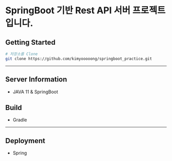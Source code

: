 # SpringBoot 기반 Rest API 서버 프로젝트 입니다.

## Getting Started
```bash
# 저장소를 Clone
git clone https://github.com/kimyooooong/springboot_practice.git
```

---

## Server Information
 - JAVA 11 & SpringBoot
## Build
 - Gradle
 
--- 
## Deployment
 - Spring 

